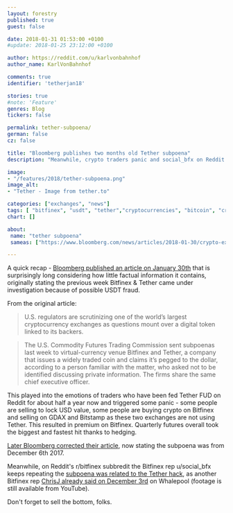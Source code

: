 ```yaml
---
layout: forestry
published: true
guest: false

date: 2018-01-31 01:53:00 +0100
#update: 2018-01-25 23:12:00 +0100

author: https://reddit.com/u/karlvonbahnhof
author_name: KarlVonBahnhof

comments: true
identifier: 'tetherjan18'

stories: true
#note: 'Feature'
genres: Blog
tickers: false

permalink: tether-subpoena/
german: false
cz: false

title: "Bloomberg publishes two months old Tether subpoena"
description: "Meanwhile, crypto traders panic and social_bfx on Reddit keeps posting the subpoena was related to the Tether hack."

image:
- "/features/2018/tether-subpoena.png"
image_alt:
- "Tether - Image from tether.to"

categories: ["exchanges", "news"]
tags: [ "bitfinex", "usdt", "tether","cryptocurrencies", "bitcoin", "cryptocurrency-trading", "fud"]
chart: []

about:
 name: "tether subpoena"
 sameas: ["https://www.bloomberg.com/news/articles/2018-01-30/crypto-exchange-bitfinex-tether-said-to-get-subpoenaed-by-cftc", "https://www.reddit.com/r/BitcoinMarkets/comments/7u2z1b/us_regulators_to_subpoena_crypto_exchange/"]

---
```


A quick recap - [Bloomberg published an article on January 30th](https://www.bloomberg.com/news/articles/2018-01-30/crypto-exchange-bitfinex-tether-said-to-get-subpoenaed-by-cftc) that is surprisingly long considering how little factual information it contains, originally stating the previous week Bitfinex & Tether came under investigation because of possible USDT fraud.

From the original article:

> U.S. regulators are scrutinizing one of the world’s largest cryptocurrency exchanges as questions mount over a digital token linked to its backers.

> The U.S. Commodity Futures Trading Commission sent subpoenas last week to virtual-currency venue Bitfinex and Tether, a company that issues a widely traded coin and claims it’s pegged to the dollar, according to a person familiar with the matter, who asked not to be identified discussing private information. The firms share the same chief executive officer.

This played into the emotions of traders who have been fed Tether FUD on Reddit for about half a year now and triggered some panic - some people are selling to lock USD value, some people are buying crypto on Bitfinex and selling on GDAX and Bitstamp as these two exchanges are not using Tether. This resulted in premium on Bitfinex. Quarterly futures overall took the biggest and fastest hit thanks to hedging.

[Later Bloomberg corrected their article](https://twitter.com/fintechfrank/status/958498250989989888), now stating the subpoena was from December 6th 2017.

Meanwhile, on Reddit's r/bitfinex subbredit the Bitfinex rep u/social_bfx keeps repeating the [subpoena was related to the Tether hack](https://www.reddit.com/r/bitfinex/comments/7u4p1i/do_you_think_bitfinex_is_in_danger/), as another Bitfinex rep [ChrisJ already said on December 3rd](/bitfinex-tether-transparency) on Whalepool (footage is still available from YouTube).

Don't forget to sell the bottom, folks.
